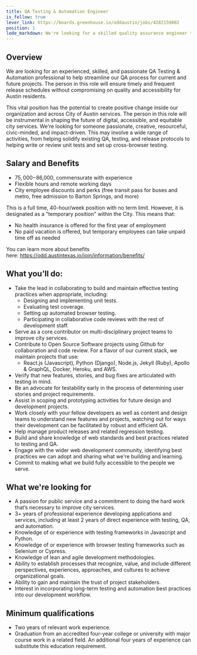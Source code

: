 ```yaml
---
title: QA Testing & Automation Engineer
is_fellow: true
lever_link: https://boards.greenhouse.io/oddaustin/jobs/4282159002
position: 1
lede_markdown: We're looking for a skilled quality assurance engineer to collaborate with the City of Austin’s Office of Design and Delivery on incorporating effective testing practices into every development cycle.
---
```


## Overview

We are looking for an experienced, skilled, and passionate QA Testing & Automation professional to help streamline our QA process for current and future projects. The person in this role will ensure timely and frequent release schedules without compromising on quality and accessibility for Austin residents.

This vital position has the potential to create positive change inside our organization and across City of Austin services. The person in this role will be instrumental in shaping the future of digital, accessible, and equitable city services. We're looking for someone passionate, creative, resourceful, civic-minded, and impact-driven. This may involve a wide range of activities, from helping solidify existing QA, testing, and release protocols to helping write or review unit tests and set up cross-browser testing.

## Salary and Benefits

- $75,000-$86,000, commensurate with experience
- Flexible hours and remote working days
- City employee discounts and perks (free transit pass for buses and metro, free admission to Barton Springs, and more)

This is a full time, 40-hour/week position with no term limit. However, it is designated as a "temporary position" within the City. This means that:

- No health insurance is offered for the first year of employment
- No paid vacation is offered, but temporary employees can take unpaid time off as needed

You can learn more about benefits here: https://odd.austintexas.io/join/information/benefits/

## What you’ll do:

- Take the lead in collaborating to build and maintain effective testing practices when appropriate, including:
  - Designing and implementing unit tests.
  - Evaluating test coverage.
  - Setting up automated browser testing.
  - Participating in collaborative code reviews with the rest of development staff.
- Serve as a core contributor on multi-disciplinary project teams to improve city services.
- Contribute to Open Source Software projects using Github for collaboration and code review. For a flavor of our current stack, we maintain projects that use:
  - React.js (Javascript), Python (Django), Node.js, Jekyll (Ruby), Apollo & GraphQL, Docker, Heroku, and AWS.
- Verify that new features, stories, and bug fixes are articulated with testing in mind.
- Be an advocate for testability early in the process of determining user stories and project requirements.
- Assist in scoping and prototyping activities for future design and development projects.
- Work closely with your fellow developers as well as content and design teams to understand new features and projects, watching out for ways their development can be facilitated by robust and efficient QA.
- Help manage product releases and related regression testing.
- Build and share knowledge of web standards and best practices related to testing and QA.
- Engage with the wider web development community, identifying best practices we can adopt and sharing what we're building and learning.
- Commit to making what we build fully accessible to the people we serve.

## What we're looking for

- A passion for public service and a commitment to doing the hard work that’s necessary to improve city services.
- 3+ years of professional experience developing applications and services, including at least 2 years of direct experience with testing, QA, and automation.
- Knowledge of or experience with testing frameworks in Javascript and Python.
- Knowledge of or experience with browser testing frameworks such as Selenium or Cypress.
- Knowledge of lean and agile development methodologies.
- Ability to establish processes that recognize, value, and include different perspectives, experiences, approaches, and cultures to achieve organizational goals.
- Ability to gain and maintain the trust of project stakeholders.
- Interest in incorporating long-term testing and automation best practices into our development workflow.

## Minimum qualifications

- Two years of relevant work experience.
- Graduation from an accredited four-year college or university with major course work in a related field. An additional four years of experience can substitute this education requirement.
